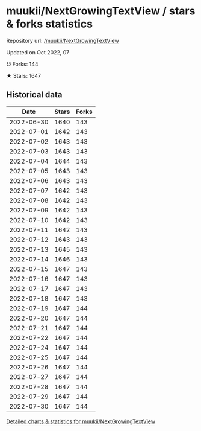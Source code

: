 # muukii/NextGrowingTextView / stars & forks statistics

Repository url: [/muukii/NextGrowingTextView](https://github.com/muukii/NextGrowingTextView)

Updated on Oct 2022, 07

☋ Forks: 144

★ Stars: 1647

## Historical data
| Date | Stars | Forks |
|------|-------|-------|
| 2022-06-30 | 1640 | 143 | 
| 2022-07-01 | 1642 | 143 | 
| 2022-07-02 | 1643 | 143 | 
| 2022-07-03 | 1643 | 143 | 
| 2022-07-04 | 1644 | 143 | 
| 2022-07-05 | 1643 | 143 | 
| 2022-07-06 | 1643 | 143 | 
| 2022-07-07 | 1642 | 143 | 
| 2022-07-08 | 1642 | 143 | 
| 2022-07-09 | 1642 | 143 | 
| 2022-07-10 | 1642 | 143 | 
| 2022-07-11 | 1642 | 143 | 
| 2022-07-12 | 1643 | 143 | 
| 2022-07-13 | 1645 | 143 | 
| 2022-07-14 | 1646 | 143 | 
| 2022-07-15 | 1647 | 143 | 
| 2022-07-16 | 1647 | 143 | 
| 2022-07-17 | 1647 | 143 | 
| 2022-07-18 | 1647 | 143 | 
| 2022-07-19 | 1647 | 144 | 
| 2022-07-20 | 1647 | 144 | 
| 2022-07-21 | 1647 | 144 | 
| 2022-07-22 | 1647 | 144 | 
| 2022-07-24 | 1647 | 144 | 
| 2022-07-25 | 1647 | 144 | 
| 2022-07-26 | 1647 | 144 | 
| 2022-07-27 | 1647 | 144 | 
| 2022-07-28 | 1647 | 144 | 
| 2022-07-29 | 1647 | 144 | 
| 2022-07-30 | 1647 | 144 | 


[Detailed charts & statistics for muukii/NextGrowingTextView](https://reviewgithub.com/rep/muukii/NextGrowingTextView)
